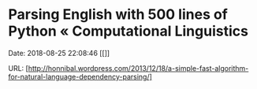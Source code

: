 # Parsing English with 500 lines of Python « Computational Linguistics

Date: 2018-08-25 22:08:46
[[]]

URL: [http://honnibal.wordpress.com/2013/12/18/a-simple-fast-algorithm-for-natural-language-dependency-parsing/]
